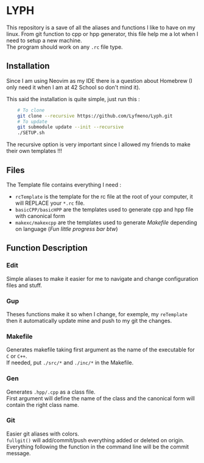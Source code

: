 
# LYPH 

This repository is a save of all the aliases and functions I like to have on my linux. From git function to cpp or hpp generator, this file help me a lot when I need to setup a new machine.\
The program should work on any `.rc` file type.
## Installation

Since I am using Neovim as my IDE there is a question about Homebrew (I only need it when I am at 42 School so don't mind it).

This said the installation is quite simple, just run this :

```bash
    # To clone
    git clone --recursive https://github.com/Lyfmeno/Lyph.git 
    # To update
    git submodule update --init --recursive
    ./SETUP.sh
```

The recursive option is very important since I allowed my friends to make their own templates !!!

## Files

The Template file contains everything I need :

- `rcTemplate` is the template for the rc file at the root of your computer, it will REPLACE your `*.rc` file.
- `basicCPP/basicHPP` are the templates used to generate cpp and hpp file with canonical form
- `makexc/makexcpp` are the templates used to generate *Makefile* depending on language (_Fun little progress bar btw_)
## Function Description
### Edit
Simple aliases to make it easier for me to navigate and change configuration files and stuff.
### Gup
Theses functions make it so when I change, for exemple, my `reTemplate` then it automatically update mine and push to my git the changes.
### Makefile
Generates makefile taking first argument as the name of the executable for `C` or `C++`.\
If needed, put `./src/*` and `./inc/*` in the Makefile.
### Gen
Generates `.hpp/.cpp` as a class file.\
First argument will define the name of the class and the canonical form will contain the right class name.
### Git
Easier git aliases with colors.\
`fullgit()` will add/commit/push everything added or deleted on origin. Everything following the function in the command line will be the commit message.
